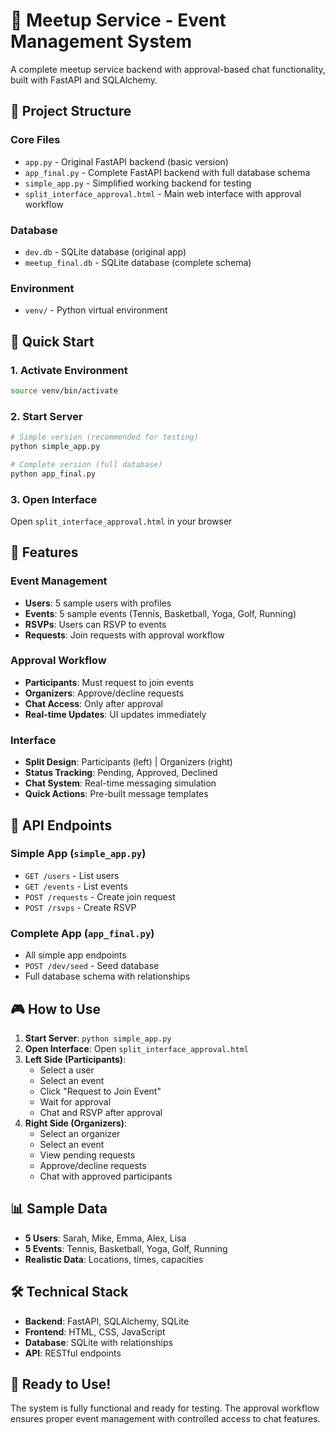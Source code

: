 # 🎉 Meetup Service - Event Management System

A complete meetup service backend with approval-based chat functionality, built with FastAPI and SQLAlchemy.

## 📁 Project Structure

### Core Files
- `app.py` - Original FastAPI backend (basic version)
- `app_final.py` - Complete FastAPI backend with full database schema
- `simple_app.py` - Simplified working backend for testing
- `split_interface_approval.html` - Main web interface with approval workflow

### Database
- `dev.db` - SQLite database (original app)
- `meetup_final.db` - SQLite database (complete schema)

### Environment
- `venv/` - Python virtual environment

## 🚀 Quick Start

### 1. Activate Environment
```bash
source venv/bin/activate
```

### 2. Start Server
```bash
# Simple version (recommended for testing)
python simple_app.py

# Complete version (full database)
python app_final.py
```

### 3. Open Interface
Open `split_interface_approval.html` in your browser

## 🎯 Features

### Event Management
- **Users**: 5 sample users with profiles
- **Events**: 5 sample events (Tennis, Basketball, Yoga, Golf, Running)
- **RSVPs**: Users can RSVP to events
- **Requests**: Join requests with approval workflow

### Approval Workflow
- **Participants**: Must request to join events
- **Organizers**: Approve/decline requests
- **Chat Access**: Only after approval
- **Real-time Updates**: UI updates immediately

### Interface
- **Split Design**: Participants (left) | Organizers (right)
- **Status Tracking**: Pending, Approved, Declined
- **Chat System**: Real-time messaging simulation
- **Quick Actions**: Pre-built message templates

## 🔧 API Endpoints

### Simple App (`simple_app.py`)
- `GET /users` - List users
- `GET /events` - List events
- `POST /requests` - Create join request
- `POST /rsvps` - Create RSVP

### Complete App (`app_final.py`)
- All simple app endpoints
- `POST /dev/seed` - Seed database
- Full database schema with relationships

## 🎮 How to Use

1. **Start Server**: `python simple_app.py`
2. **Open Interface**: Open `split_interface_approval.html`
3. **Left Side (Participants)**:
   - Select a user
   - Select an event
   - Click "Request to Join Event"
   - Wait for approval
   - Chat and RSVP after approval
4. **Right Side (Organizers)**:
   - Select an organizer
   - Select an event
   - View pending requests
   - Approve/decline requests
   - Chat with approved participants

## 📊 Sample Data

- **5 Users**: Sarah, Mike, Emma, Alex, Lisa
- **5 Events**: Tennis, Basketball, Yoga, Golf, Running
- **Realistic Data**: Locations, times, capacities

## 🛠️ Technical Stack

- **Backend**: FastAPI, SQLAlchemy, SQLite
- **Frontend**: HTML, CSS, JavaScript
- **Database**: SQLite with relationships
- **API**: RESTful endpoints

## 🎯 Ready to Use!

The system is fully functional and ready for testing. The approval workflow ensures proper event management with controlled access to chat features.
